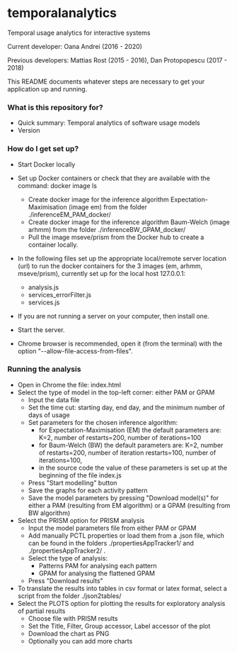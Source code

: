# temporalanalytics
Temporal usage analytics for interactive systems

Current developer: Oana Andrei (2016 - 2020)

Previous developers: Mattias Rost (2015 - 2016), Dan Protopopescu (2017 - 2018)

This README documents whatever steps are necessary to get your application up and running.

### What is this repository for? ###

* Quick summary: Temporal analytics of software usage models
* Version 

### How do I get set up? ###

 * Start Docker locally
 * Set up Docker containers or check that they are available with the command: docker image ls
 	* Create docker image for the inference algorithm Expectation-Maximisation (image em) from the folder ./inferenceEM_PAM_docker/ 
 	* Create docker image for the inference algorithm Baum-Welch (image arhmm) from the folder ./inferenceBW_GPAM_docker/ 
 	* Pull the image mseve/prism from the Docker hub to create a container locally.

 * In the following files set up the appropriate local/remote server location (url) to run the docker containers for the 3 images (em, arhmm, mseve/prism), currently set up for the local host 127.0.0.1:
 	* analysis.js
 	* services_errorFilter.js
 	* services.js
 	

 * If you are not running a server on your computer, then install one. 
 * Start the server.
 * Chrome browser is recommended, open it (from the terminal) with the option "--allow-file-access-from-files".


### Running the analysis ###

 * Open in Chrome the file: index.html
 * Select the type of model in the top-left corner: either PAM or GPAM
	* Input the data file
 	* Set the time cut: starting day, end day, and the minimum number of days of usage
 	* Set parameters for the chosen inference algorithm:
 		* for Expectation-Maximisation (EM) the default parameters are: K=2, number of restarts=200, number of iterations=100
 		* for Baum-Welch (BW) the default parameters are: K=2, number of restarts=200, number of iteration restarts=100, number of iterations=100,
 		* in the source code the value of these parameters is set up at the beginning of the file index.js 
 	* Press "Start modelling" button
 	* Save the graphs for each activity pattern
 	* Save the model parameters by pressing "Download model(s)" for either a PAM (resulting from EM algorithm) or a GPAM (resulting from BW algorithm)
 * Select the PRISM option for PRISM analysis
 	* Input the model parameters file from either PAM or GPAM
 	* Add manually PCTL properties or load them from a .json file, which can be found in the folders ./propertiesAppTracker1/ and ./propertiesAppTracker2/ .  
 	* Select the type of analysis:
 		* Patterns PAM for analysing each pattern
 		* GPAM for analysing the flattened GPAM
 	* Press "Download results"
 * To translate the results into tables in csv format or latex format, select a script from the folder ./json2tables/ 
 * Select the PLOTS option for plotting the results for exploratory analysis of partial results
 	* Choose file with PRISM results
 	* Set the Title, Filter, Group accessor, Label accessor of the plot
 	* Download the chart as PNG
 	* Optionally you can add more charts
